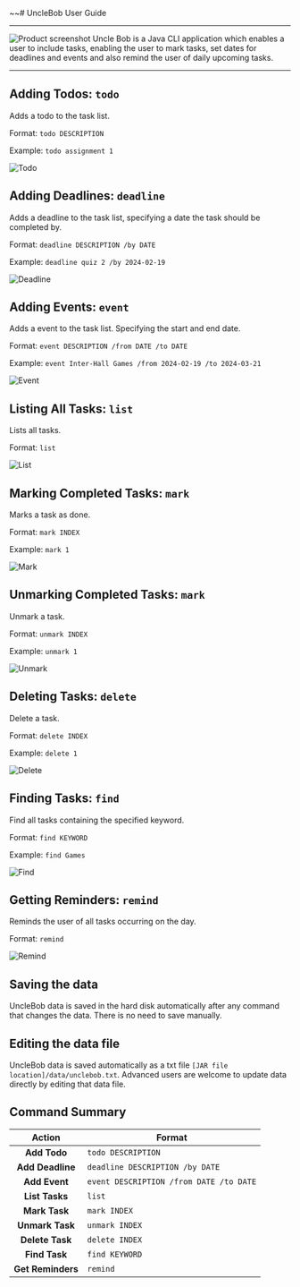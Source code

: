 ~~# UncleBob User Guide
***
![Product screenshot](../docs/Ui.png)
Uncle Bob is a Java CLI application which enables a user to include tasks, enabling the user to mark tasks, set dates for deadlines and events and also remind the user of daily upcoming tasks.
***
## Adding Todos: `todo`
Adds a todo to the task list.

Format: `todo DESCRIPTION`

Example: `todo assignment 1`

![Todo](../docs/Todo.png)

## Adding Deadlines: `deadline`
Adds a deadline to the task list, specifying a date the task should be completed by.

Format: `deadline DESCRIPTION /by DATE`

Example: `deadline quiz 2 /by 2024-02-19`

![Deadline](../docs/Deadline.png)

## Adding Events: `event`
Adds a event to the task list. Specifying the start and end date.

Format: `event DESCRIPTION /from DATE /to DATE`

Example: `event Inter-Hall Games /from 2024-02-19 /to 2024-03-21`

![Event](../docs/Event.png)

## Listing All Tasks: `list`
Lists all tasks.

Format: `list`

![List](../docs/List.png)

## Marking Completed Tasks: `mark`
Marks a task as done. 

Format: `mark INDEX`

Example: `mark 1`

![Mark](../docs/Mark.png)

## Unmarking Completed Tasks: `mark`
Unmark a task.

Format: `unmark INDEX`

Example: `unmark 1`

![Unmark](../docs/Unmark.png)

## Deleting Tasks: `delete`
Delete a task.

Format: `delete INDEX`

Example: `delete 1`

![Delete](../docs/Delete.png)

## Finding Tasks: `find`
Find all tasks containing the specified keyword.

Format: `find KEYWORD`

Example: `find Games`

![Find](../docs/Find.png)

## Getting Reminders: `remind`
Reminds the user of all tasks occurring on the day.

Format: `remind`

![Remind](../docs/Remind.png)

## Saving the data
UncleBob data is saved in the hard disk automatically after any command that changes the data. There is no need to save manually.

## Editing the data file
UncleBob data is saved automatically as a txt file `[JAR file location]/data/unclebob.txt`. Advanced users are welcome to update data directly by editing that data file.

## Command Summary
|       Action       | Format                                  |
|:------------------:|-----------------------------------------|
|    **Add Todo**    | `todo DESCRIPTION`                      |
|  **Add Deadline**  | `deadline DESCRIPTION /by DATE`         |
|   **Add Event**    | `event DESCRIPTION /from DATE /to DATE` |
|   **List Tasks**   | `list`                                  |
|   **Mark Task**    | `mark INDEX`                            |
|  **Unmark Task**   | `unmark INDEX`                          |
|  **Delete Task**   | `delete INDEX`                          |
|   **Find Task**    | `find KEYWORD`                          |
| **Get Reminders**  | `remind`                                |
